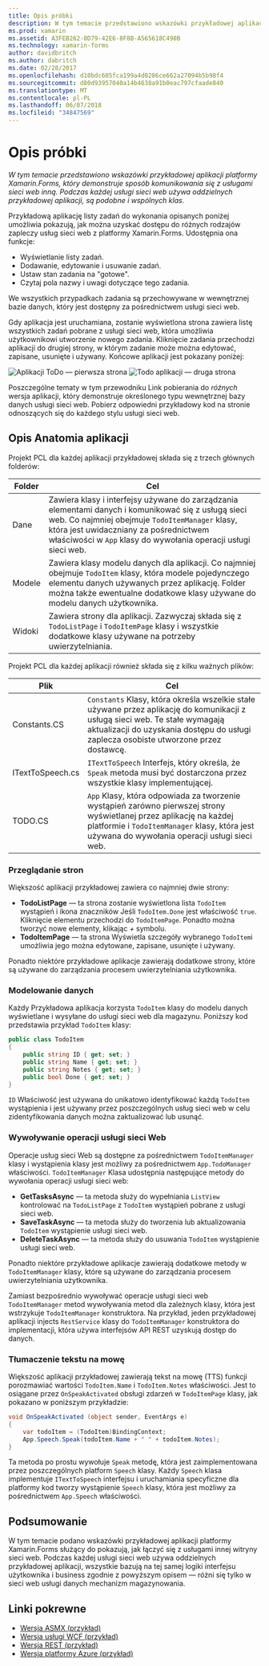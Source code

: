 ```yaml
---
title: Opis próbki
description: W tym temacie przedstawiono wskazówki przykładowej aplikacji platformy Xamarin.Forms, który demonstruje sposób komunikowania się z usługami sieci web inną. Podczas każdej usługi sieci web używa oddzielnych przykładowej aplikacji, są podobne i wspólnych klas.
ms.prod: xamarin
ms.assetid: A3FEB262-0D79-42E6-8F8B-A565618C490B
ms.technology: xamarin-forms
author: davidbritch
ms.author: dabritch
ms.date: 02/28/2017
ms.openlocfilehash: d10bdc605fca199a4d0286ce662a27094b5b98f4
ms.sourcegitcommit: d80d93957040a14b4638a91b0eac797cfaade840
ms.translationtype: MT
ms.contentlocale: pl-PL
ms.lasthandoff: 06/07/2018
ms.locfileid: "34847569"
---
```

# <a name="understanding-the-sample"></a>Opis próbki

_W tym temacie przedstawiono wskazówki przykładowej aplikacji platformy Xamarin.Forms, który demonstruje sposób komunikowania się z usługami sieci web inną. Podczas każdej usługi sieci web używa oddzielnych przykładowej aplikacji, są podobne i wspólnych klas._

Przykładową aplikację listy zadań do wykonania opisanych poniżej umożliwia pokazują, jak można uzyskać dostępu do różnych rodzajów zapleczy usług sieci web z platformy Xamarin.Forms. Udostępnia ona funkcje:

- Wyświetlanie listy zadań.
- Dodawanie, edytowanie i usuwanie zadań.
- Ustaw stan zadania na "gotowe".
- Czytaj pola nazwy i uwagi dotyczące tego zadania.

We wszystkich przypadkach zadania są przechowywane w wewnętrznej bazie danych, który jest dostępny za pośrednictwem usługi sieci web.

Gdy aplikacja jest uruchamiana, zostanie wyświetlona strona zawiera listę wszystkich zadań pobrane z usługi sieci web, która umożliwia użytkownikowi utworzenie nowego zadania. Kliknięcie zadania przechodzi aplikacji do drugiej strony, w którym zadanie może można edytować, zapisane, usunięte i używany. Końcowe aplikacji jest pokazany poniżej:

![](walkthrough-images/app-example-1.png "Aplikacji ToDo — pierwsza strona")
![](walkthrough-images/app-example-2.png "Todo aplikacji — druga strona")

Poszczególne tematy w tym przewodniku Link pobierania do *różnych* wersja aplikacji, który demonstruje określonego typu wewnętrznej bazy danych usługi sieci web. Pobierz odpowiedni przykładowy kod na stronie odnoszących się do każdego stylu usługi sieci web.

## <a name="understanding-the-application-anatomy"></a>Opis Anatomia aplikacji

Projekt PCL dla każdej aplikacji przykładowej składa się z trzech głównych folderów:

|Folder|Cel|
|--- |--- |
|Dane|Zawiera klasy i interfejsy używane do zarządzania elementami danych i komunikować się z usługą sieci web. Co najmniej obejmuje `TodoItemManager` klasy, która jest uwidaczniany za pośrednictwem właściwości w `App` klasy do wywołania operacji usługi sieci web.|
|Modele|Zawiera klasy modelu danych dla aplikacji. Co najmniej obejmuje `TodoItem` klasy, która modele pojedynczego elementu danych używanych przez aplikację. Folder można także ewentualne dodatkowe klasy używane do modelu danych użytkownika.|
|Widoki|Zawiera strony dla aplikacji. Zazwyczaj składa się z `TodoListPage` i `TodoItemPage` klasy i wszystkie dodatkowe klasy używane na potrzeby uwierzytelniania.|

Projekt PCL dla każdej aplikacji również składa się z kilku ważnych plików:

|Plik|Cel|
|--- |--- |
|Constants.CS|`Constants` Klasy, która określa wszelkie stałe używane przez aplikację do komunikacji z usługą sieci web. Te stałe wymagają aktualizacji do uzyskania dostępu do usługi zaplecza osobiste utworzone przez dostawcę.|
|ITextToSpeech.cs|`ITextToSpeech` Interfejs, który określa, że `Speak` metoda musi być dostarczona przez wszystkie klasy implementującej.|
|TODO.CS|`App` Klasy, która odpowiada za tworzenie wystąpień zarówno pierwszej strony wyświetlanej przez aplikację na każdej platformie i `TodoItemManager` klasy, która jest używana do wywołania operacji usługi sieci web.|

### <a name="viewing-pages"></a>Przeglądanie stron

Większość aplikacji przykładowej zawiera co najmniej dwie strony:

- **TodoListPage** — ta strona zostanie wyświetlona lista `TodoItem` wystąpień i ikona znaczników Jeśli `TodoItem.Done` jest właściwość `true`. Kliknięcie elementu przechodzi do `TodoItemPage`. Ponadto można tworzyć nowe elementy, klikając *+* symbolu.
- **TodoItemPage** — ta strona Wyświetla szczegóły wybranego `TodoItem`i umożliwia jego można edytowane, zapisane, usunięte i używany.

Ponadto niektóre przykładowe aplikacje zawierają dodatkowe strony, które są używane do zarządzania procesem uwierzytelniania użytkownika.

### <a name="modeling-the-data"></a>Modelowanie danych

Każdy Przykładowa aplikacja korzysta `TodoItem` klasy do modelu danych wyświetlane i wysyłane do usługi sieci web dla magazynu. Poniższy kod przedstawia przykład `TodoItem` klasy:

```csharp
public class TodoItem
{
    public string ID { get; set; }
    public string Name { get; set; }
    public string Notes { get; set; }
    public bool Done { get; set; }
}
```

`ID` Właściwość jest używana do unikatowo identyfikować każdą `TodoItem` wystąpienia i jest używany przez poszczególnych usług sieci web w celu zidentyfikowania danych można zaktualizować lub usunąć.

### <a name="invoking-web-service-operations"></a>Wywoływanie operacji usługi sieci Web

Operacje usług sieci Web są dostępne za pośrednictwem `TodoItemManager` klasy i wystąpienia klasy jest możliwy za pośrednictwem `App.TodoManager` właściwości. `TodoItemManager` Klasa udostępnia następujące metody do wywołania operacji usługi sieci web:

- **GetTasksAsync** — ta metoda służy do wypełniania `ListView` kontrolować na `TodoListPage` z `TodoItem` wystąpień pobrane z usługi sieci web.
- **SaveTaskAsync** — ta metoda służy do tworzenia lub aktualizowania `TodoItem` wystąpienie usługi sieci web.
- **DeleteTaskAsync** — ta metoda służy do usuwania `TodoItem` wystąpienie usługi sieci web.

Ponadto niektóre przykładowe aplikacje zawierają dodatkowe metody w `TodoItemManager` klasy, które są używane do zarządzania procesem uwierzytelniania użytkownika.

Zamiast bezpośrednio wywoływać operacje usługi sieci web `TodoItemManager` metod wywoływania metod dla zależnych klasy, która jest wstrzykuje `TodoItemManager` konstruktora. Na przykład, jeden przykładowej aplikacji injects `RestService` klasy do `TodoItemManager` konstruktora do implementacji, która używa interfejsów API REST uzyskują dostęp do danych.

### <a name="translating-text-to-speech"></a>Tłumaczenie tekstu na mowę

Większość aplikacji przykładowej zawierają tekst na mowę (TTS) funkcji porozmawiać wartości `TodoItem.Name` i `TodoItem.Notes` właściwości. Jest to osiągane przez `OnSpeakActivated` obsługi zdarzeń w `TodoItemPage` klasy, jak pokazano w poniższym przykładzie:

```csharp
void OnSpeakActivated (object sender, EventArgs e)
{
    var todoItem = (TodoItem)BindingContext;
    App.Speech.Speak(todoItem.Name + " " + todoItem.Notes);
}
```

Ta metoda po prostu wywołuje `Speak` metodę, która jest zaimplementowana przez poszczególnych platform `Speech` klasy. Każdy `Speech` klasa implementuje `ITextToSpeech` interfejsu i uruchamiania specyficzne dla platformy kod tworzy wystąpienie `Speech` klasy, która jest możliwy za pośrednictwem `App.Speech` właściwości.

## <a name="summary"></a>Podsumowanie

W tym temacie podano wskazówki przykładowej aplikacji platformy Xamarin.Forms służący do pokazują, jak łączyć się z usługami innej witryny sieci web. Podczas każdej usługi sieci web używa oddzielnych przykładowej aplikacji, wszystkie bazują na tej samej logiki interfejsu użytkownika i business zgodnie z powyższym opisem — różni się tylko w sieci web usługi danych mechanizm magazynowania.


## <a name="related-links"></a>Linki pokrewne

- [Wersja ASMX (przykład)](https://developer.xamarin.com/samples/xamarin-forms/WebServices/TodoASMX)
- [Wersja usługi WCF (przykład)](https://developer.xamarin.com/samples/xamarin-forms/WebServices/TodoWCF)
- [Wersja REST (przykład)](https://developer.xamarin.com/samples/xamarin-forms/WebServices/TodoREST)
- [Wersja platformy Azure (przykład)](https://developer.xamarin.com/samples/xamarin-forms/WebServices/TodoAzure)
